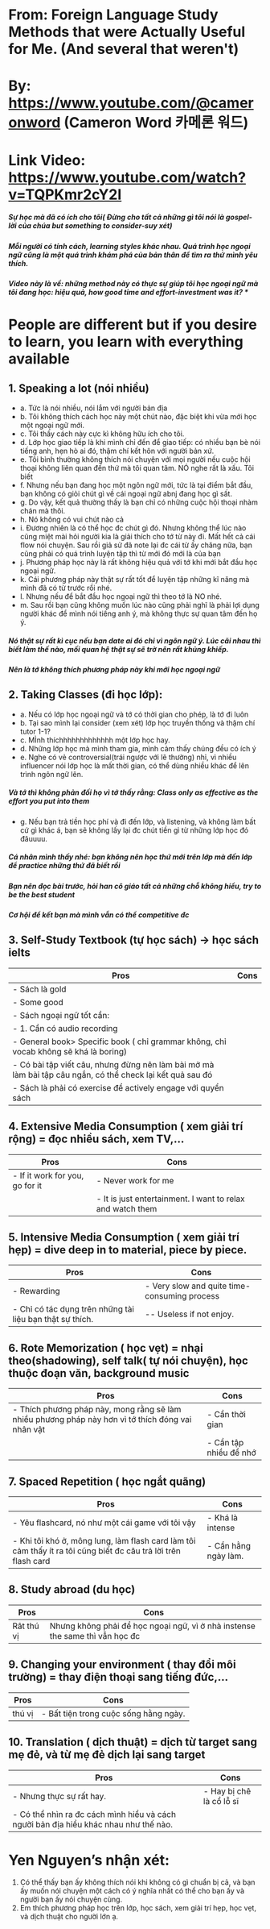 # From: Foreign Language Study Methods that were Actually Useful for Me. (And several that weren't) 

# By: https://www.youtube.com/@cameronword (Cameron Word 카메론 워드)

# Link Video: https://www.youtube.com/watch?v=TQPKmr2cY2I 

##### Sự học mà đã có ích cho tôi( Đừng cho tất cả những gì tôi nói là gospel- lời của chúa but something to consider-suy xét)
##### Mỗi người có tính cách, learning styles khác nhau. Quá trình học ngoại ngữ cũng là một quá trình khám phá của bản thân để tìm ra thứ mình yêu thích. 

##### Video này là về: những method này có thực sự giúp tôi học ngoại ngữ mà tôi đang học: hiệu quả, how good time and effort-investment was it? *  


# People are different but if you desire to learn, you learn with everything available

## 1.	Speaking a lot (nói nhiều)
- a.	Tức là nói nhiều, nói lắm với người bản địa
- b.	Tôi không thích cách học này một chút nào, đặc biệt khi vừa mới học một ngoại ngữ mới.
- c.	Tôi thấy cách này cực kì không hữu ích cho tôi. 
- d.	Lớp học giao tiếp là khi mình chỉ đến để giao tiếp: có nhiều bạn bè nói tiếng anh, hẹn hò ai đó, thậm chí kết hôn với người bản xứ.
- e.	Tôi bình thường không thích nói chuyện với mọi người nếu cuộc hội thoại không liên quan đến thứ mà tôi quan tâm. NÓ nghe rất là xấu. Tôi biết
- f.	Nhưng nếu bạn đang học một ngôn ngữ mới, tức là tại điểm bắt đầu, bạn không có giỏi chút gì về cái ngoại ngữ abnj đang học gì sất. 
- g.	Do vậy, kết quả thường thấy là bạn chỉ có những cuộc hội thoại nhàm chán mà thôi. 
- h.	Nó không có vui chút nào cả
- i.	Đương nhiên là có thể học đc chút gì đó. Nhưng không thể lúc nào cũng miệt mài hỏi người kia là giải thích cho tớ từ này đi. Mất hết cả cái flow nói chuyện. Sau rồi giả sử đã note lại đc cái từ ấy chăng nữa, bạn cũng phải có quá trình luyện tập thì từ mới đó mới là của bạn
- j.	Phương pháp học này là rất không hiệu quả với tớ khi mới bắt đầu học ngoại ngữ.
- k.	Cái phương pháp này thật sự rất tốt để luyện tập những kĩ năng mà mình đã có từ trước rồi nhé. 
- l.	Nhưng nếu để bắt đầu học ngoại ngữ thì theo tớ là NO nhé. 
- m.	Sau rồi bạn cũng không muốn lúc nào cũng phải nghĩ là phải lợi dụng người khác để mình nói tiếng anh ý, mà không thực sự quan tâm đến họ ý. 
##### Nó thật sự rất kì cục nếu bạn date ai đó chỉ vì ngôn ngữ ý. Lúc cãi nhau thì biết làm thế nào,  mối quan hệ thật sự sẽ trờ nên rất khủng khiếp.
##### 	Nên là tớ không thích phương pháp này khi mới học ngoại ngữ 


## 2.	Taking Classes (đi học lớp):
- a.	Nếu có lớp học ngoại ngữ và tớ có thời gian cho phép, là tớ đi luôn 
- b.	Tại sao mình lại consider (xem xét) lớp học truyền thống và thậm chí tutor 1-1?
- c.	MÌnh thíchhhhhhhhhhhhh một lớp học hay.
- d.	Những lớp học mà mình tham gia, mình cảm thấy chúng đều có ích ý
- e.	Nghe có vẻ controversial(trái ngược với lẽ thường) nhỉ, vì nhiều influencer nói lớp học là mất thời gian, có thể dùng nhiều khác để lên trình ngôn ngữ lên. 
#####	Và tớ thì không phản đối họ vì tớ thấy rằng: Class only as effective as the effort you put into them 
- g.	Nếu bạn trả tiền học phí và đi đến lớp, và listening, và không làm bất cứ gì khác á, bạn sẽ không lấy lại đc chút tiền gì từ những lớp học đó đâuuuu. 
#####	Cá nhân mình thấy nhé: bạn không nên học thứ mới trên lớp mà đến lớp để practice những thứ đã biết rồi
#####	Bạn nên đọc bài trước, hỏi han cô giáo tất cả những chỗ không hiểu, try to be the best student 
#####	Cơ hội để kết bạn mà mình vẫn có thể competitive đc 


## 3. Self-Study Textbook (tự học sách) -> học sách ielts

| Pros | Cons |
| --- | --- |
| -	Sách là gold ||
|-	Some good| |	
|-	Sách ngoại ngữ tốt cần:||
|-	1. Cần có audio recording||
|-	General book> Specific book ( chỉ grammar không, chỉ vocab không sẽ khá là boring)||
|-	Có bài tập viết câu, nhưng đừng nên làm bài mở mà làm bài tập câu ngắn, có thể check lại kết quả sau đó||
|-	Sách là phải có exercise để actively engage với quyển sách||


## 4.	Extensive Media Consumption ( xem giải trí rộng) = đọc nhiều sách, xem TV,…

| Pros | Cons |
| --- | --- |
| -	If it work for you, go for it |-	Never work for me|
||-	It is just entertainment. I want to relax and watch them|

## 5. Intensive Media Consumption ( xem giải trí hẹp) = dive deep in to material, piece by piece. 

| Pros | Cons |
| --- | --- |
| -	Rewarding |-	Very slow and quite time-consuming process|
|-	Chỉ có tác dụng trên những tài liệu bạn thật sự thích. |--	Useless if not enjoy. |


## 6.	Rote Memorization ( học vẹt) = nhại theo(shadowing), self talk( tự nói chuyện), học thuộc đoạn văn, background music

| Pros | Cons |
| --- | --- |
| -	Thích phương pháp này, mong rằng sẽ làm nhiều phương pháp này hơn vì tớ thích đóng vai nhân vật |-	Cần thời gian|
||-	Cần tập nhiều để nhớ |


## 7. Spaced Repetition ( học ngắt quãng)

| Pros | Cons |
| --- | --- |
| -	Yêu flashcard, nó như một cái game với tôi vậy |-	Khá là intense|
|-	Khi tôi khó ở, mông lung, làm flash card làm tôi cảm thấy ít ra tôi cũng biết đc câu trả lời trên flash card|-	Cần hằng ngày làm. |

## 8.	Study abroad (du học)

| Pros | Cons |
| --- | --- |
|Rât thú vị |Nhưng không phải để học ngoại ngữ, vì ở nhà instense the same thì vẫn học đc|


## 9.	Changing your environment ( thay đổi môi trường) = thay điện thoại sang tiếng đức,…

| Pros | Cons |
| --- | --- |
|thú vị |-	Bất tiện trong cuộc sống hằng ngày. |


## 10.	Translation ( dịch thuật) = dịch từ target sang mẹ đẻ, và từ mẹ đẻ dịch lại sang target

| Pros | Cons |
| --- | --- |
|-	Nhưng thực sự rất hay. |-	Hay bị chê là cổ lỗ sĩ|
|-	Có thể nhìn ra đc cách mình hiểu và cách người bản địa hiểu khác nhau như thế nào. ||



# Yen Nguyen’s nhận xét:
1.	Có thể thấy bạn ấy không thích nói khi không có gì chuẩn bị cả, và bạn ấy muốn nói chuyện một cách có ý nghĩa nhất có thể cho bạn ấy và người bạn ấy nói chuyện cùng. 
2.	Em thích phương pháp học trên lớp, học sách, xem giải trí hẹp, học vẹt, và dịch thuật cho người lớn ạ.  
